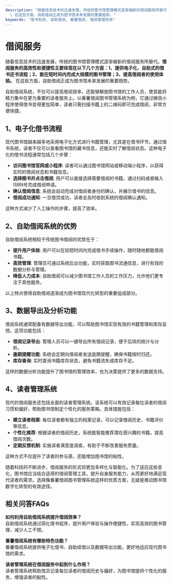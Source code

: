 ```yaml
---
description: "随着信息技术的迅速发展，传统的图书馆管理模式逐渐被新的借阅服务所替代。**借阅服务的高效性和便捷性主要体现在以下几个方面：1、提供电子化、自助式的借书还书流程；2、能在短时间内完成大规模的图书管理；3、提高借阅者的使用体验。**\
  \ 在这些方面，自助借阅正成为图书馆未来发展的重要趋势。"
keywords: "借书系统, 自助借阅, 番薯借阅, 借阅管理系统"
---
```

# 借阅服务

随着信息技术的迅速发展，传统的图书馆管理模式逐渐被新的借阅服务所替代。**借阅服务的高效性和便捷性主要体现在以下几个方面：1、提供电子化、自助式的借书还书流程；2、能在短时间内完成大规模的图书管理；3、提高借阅者的使用体验。** 在这些方面，自助借阅正成为图书馆未来发展的重要趋势。

自助借阅系统，不仅可以提高借阅效率，还能够解放图书馆的工作人员，使其能将精力集中在更为重要的读者服务上。以番薯借阅图书管理系统为例，它通过微信小程序使得借书变得更加简单，读者只需扫描书籍上的二维码即可完成借阅，非常方便快捷。

## 1、电子化借书流程
现代图书馆越来越多地采用电子化方式进行书籍管理，尤其是在借书环节。通过借书系统，读者不仅可以查看图书馆的藏书信息，还能实时了解借阅状态。这种电子化的借书流程通常包括几个步骤：

- **访问图书馆官网或小程序**: 读者可以通过图书馆网站或移动端小程序，以获得实时的借阅状态和书籍信息。
- **选择图书并点击借阅**: 用户可以直接选择需要借阅的书籍，通过扫码或者输入ISBN号完成借阅申请。
- **确认借阅信息**: 系统会自动完成对借阅者身份的确认，并展示借书的信息。
- **借阅成功通知**: 一旦借贷成功，读者会及时收到系统的借阅确认通知。

这种方式减少了人工操作的步骤，提高了效率。

## 2、自助借阅系统的优势
自助借阅系统相较于传统图书借阅的优势在于：

- **提升用户体验**: 用户可以在较短时间内完成借书手续操作，随时随地都能借阅书籍。
- **高效管理**: 管理员可通过系统后台功能，实时获取图书流通信息，进行有效的数据分析与管理。
- **降低人力成本**: 自助借阅可以减少图书馆工作人员的工作压力，允许他们更专注于其他服务。

以上特点使得自助借阅逐渐成为图书馆现代化转型的重要组成部分。

## 3、数据导出及分析功能
借阅系统通常配备有数据导出功能，可以帮助图书馆实现有效的书籍管理和库存监控。这项功能包括：

- **借阅记录导出**: 管理人员可以一键导出所有借阅记录，便于后续的统计与分析。
- **逾期提醒功能**: 系统会定期向借阅者发送逾期提醒，确保书籍按时归还。
- **库存查询**: 实时查询书籍库存状态，避免书籍流失或库存不足。

这样的数据分析功能提升了图书馆的管理效率，也为决策提供了更多的数据支持。

## 4、读者管理系统
现代的借阅服务还包括全面的读者管理系统。该系统可以有效记录每位读者的借阅习惯和偏好，帮助图书馆制定个性化的服务策略。具体措施包括：

- **建立读者档案**: 每位读者都有独立的档案记录，可以记录借阅历史、书籍评价等信息。
- **个性化推荐**: 根据读者的借阅历史，系统能智能推荐潜在感兴趣的书籍，提高借阅次数。
- **定期反馈机制**: 实施读者满意度调查，有助于不断改善服务质量。

这种方式不仅提升了读者的参与感，还能增加图书馆的粘性。

随着科技的不断进步，借阅服务的形式将更加多样化与智能化。为了适应这些变化，图书馆应当结合适用的借阅管理工具，提升自身服务能力，从而更好地满足现代读者的需求。选择像番薯借阅图书管理系统这样的优质方案，无疑是推动图书馆数字化转型的有效途径。

## 相关问答FAQs

**如何利用自助借阅系统提升借阅效率？**  
自助借阅系统通过简化借书程序，提升用户体验与操作便捷性，实现高效的图书管理，减少人工干预。

**番薯借阅系统有哪些特色功能？**  
番薯借阅系统提供电子化借书、自助续借以及数据导出功能，更好地适应现代图书馆的需求。

**读者管理系统在借阅服务中起到什么作用？**  
读者管理系统帮助馆员记录每位读者的借阅历史与偏好，为图书馆提供个性化的服务，增强读者的黏性。
